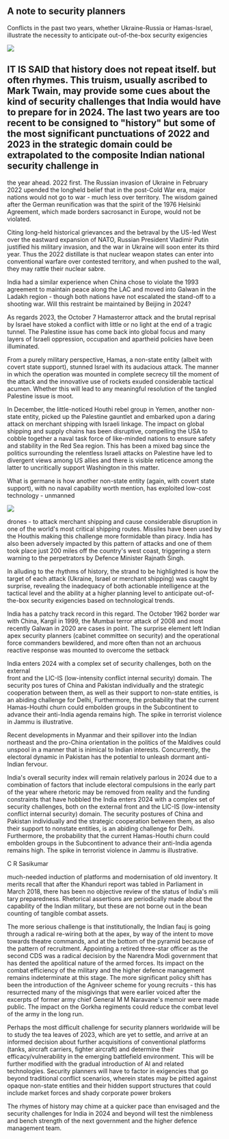 ## A note to security planners

Conflicts in the past two years, whether Ukraine-Russia or Hamas-Israel, illustrate the necessity to anticipate out-of-the-box security exigencies

![](_page_0_Picture_2.jpeg)

## IT IS SAID that history does not repeat itself. but often rhymes. This truism, usually ascribed to Mark Twain, may provide some cues about the kind of security challenges that India would have to prepare for in 2024. The last two years are too recent to be consigned to "history" but some of the most significant punctuations of 2022 and 2023 in the strategic domain could be extrapolated to the composite Indian national security challenge in

the year ahead. 2022 first. The Russian invasion of Ukraine in February 2022 upended the longheld belief that in the post-Cold War era, major nations would not go to war - much less over territory. The wisdom gained after the German reunification was that the spirit of the 1976 Helsinki Agreement, which made borders sacrosanct in Europe, would not be violated.

Citing long-held historical grievances and the betraval by the US-led West over the eastward expansion of NATO, Russian President Vladimir Putin justified his military invasion, and the war in Ukraine will soon enter its third year. Thus the 2022 distillate is that nuclear weapon states can enter into conventional warfare over contested territory, and when pushed to the wall, they may rattle their nuclear sabre.

India had a similar experience when China chose to violate the 1993 agreement to maintain peace along the LAC and moved into Galwan in the Ladakh region - though both nations have not escalated the stand-off to a shooting war. Will this restraint be maintained by Beijing in 2024?

As regards 2023, the October 7 Hamasterror attack and the brutal reprisal by Israel have stoked a conflict with little or no light at the end of a tragic tunnel. The Palestine issue has come back into global focus and many layers of Israeli oppression, occupation and apartheid policies have been illuminated.

From a purely military perspective, Hamas, a non-state entity (albeit with covert state support), stunned Israel with its audacious attack. The manner in which the operation was mounted in complete secrecy till the moment of the attack and the innovative use of rockets exuded considerable tactical acumen. Whether this will lead to any meaningful resolution of the tangled Palestine issue is moot.

In December, the little-noticed Houthi rebel group in Yemen, another non-state entity, picked up the Palestine gauntlet and embarked upon a daring attack on merchant shipping with Israeli linkage. The impact on global shipping and supply chains has been disruptive, compelling the USA to cobble together a naval task force of like-minded nations to ensure safety and stability in the Red Sea region. This has been a mixed bag since the politics surrounding the relentless Israeli attacks on Palestine have led to divergent views among US allies and there is visible reticence among the latter to uncritically support Washington in this matter.

What is germane is how another non-state entity (again, with covert state support), with no naval capability worth mention, has exploited low-cost technology - unmanned

![](_page_0_Picture_11.jpeg)

drones - to attack merchant shipping and cause considerable disruption in one of the world's most critical shipping routes. Missiles have been used by the Houthis making this challenge more formidable than piracy. India has also been adversely impacted by this pattern of attacks and one of them took place just 200 miles off the country's west coast, triggering a stern warning to the perpetrators by Defence Minister Rajnath Singh.

In alluding to the rhythms of history, the strand to be highlighted is how the target of each attack (Ukraine, Israel or merchant shipping) was caught by surprise, revealing the inadequacy of both actionable intelligence at the tactical level and the ability at a higher planning level to anticipate out-of-the-box security exigencies based on technological trends.

India has a patchy track record in this regard. The October 1962 border war with China, Kargil in 1999, the Mumbai terror attack of 2008 and most recently Galwan in 2020 are cases in point. The surprise element left Indian apex security planners (cabinet committee on security) and the operational force commanders bewildered, and more often than not an archuous reactive response was mounted to overcome the setback

India enters 2024 with a complex set of security challenges, both on the external<br>front and the LIC-IS (low-intensity conflict internal security) domain. The security pos tures of China and Pakistan individually and the strategic cooperation between them, as well as their support to non-state entities, is an abiding challenge for Delhi, Furthermore, the probability that the current Hamas-Houthi churn could embolden groups in the Subcontinent to advance their anti-India agenda remains high. The spike in terrorist violence in Jammu is illustrative.

Recent developments in Myanmar and their spillover into the Indian northeast and the pro-China orientation in the politics of the Maldives could unspool in a manner that is inimical to Indian interests. Concurrently, the electoral dynamic in Pakistan has the potential to unleash dormant anti-Indian fervour.

India's overall security index will remain relatively parlous in 2024 due to a combination of factors that include electoral compulsions in the early part of the year where rhetoric may be removed from reality and the funding constraints that have hobbled the India enters 2024 with a complex set of security challenges, both on the external front and the LIC-IS (low-intensity conflict internal security) domain. The security postures of China and Pakistan individually and the strategic cooperation between them, as also their support to nonstate entities, is an abiding challenge for Delhi. Furthermore, the probability that the current Hamas-Houthi churn could embolden groups in the Subcontinent to advance their anti-India agenda remains high. The spike in terrorist violence in Jammu is illustrative.

C R Sasikumar

much-needed induction of platforms and modernisation of old inventory. It merits recall that after the Khanduri report was tabled in Parliament in March 2018, there has been no objective review of the status of India's mili tary preparedness. Rhetorical assertions are periodically made about the capability of the Indian military, but these are not borne out in the bean counting of tangible combat assets.

The more serious challenge is that institutionally, the Indian fauj is going through a radical re-wiring both at the apex, by way of the intent to move towards theatre commands, and at the bottom of the pyramid because of the pattern of recruitment. Appointing a retired three-star officer as the second CDS was a radical decision by the Narendra Modi government that has dented the apolitical nature of the armed forces. Its impact on the combat efficiency of the military and the higher defence management remains indeterminate at this stage. The more significant policy shift has been the introduction of the Agniveer scheme for young recruits - this has resurrected many of the misgivings that were earlier voiced after the excerpts of former army chief General M M Naravane's memoir were made public. The impact on the Gorkha regiments could reduce the combat level of the army in the long run.

Perhaps the most difficult challenge for security planners worldwide will be to study the tea leaves of 2023, which are yet to settle, and arrive at an informed decision about further acquisitions of conventional platforms (tanks, aircraft carriers, fighter aircraft) and determine their efficacy/vulnerability in the emerging battlefield environment. This will be further modified with the gradual introduction of Al and related technologies. Security planners will have to factor in exigencies that go beyond traditional conflict scenarios, wherein states may be pitted against opaque non-state entities and their hidden support structures that could include market forces and shady corporate power brokers

The rhymes of history may chime at a quicker pace than envisaged and the security challenges for India in 2024 and beyond will test the nimbleness and bench strength of the next government and the higher defence management team.